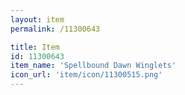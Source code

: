 ```yaml
---
layout: item
permalink: /11300643

title: Item
id: 11300643
item_name: 'Spellbound Dawn Winglets'
icon_url: 'item/icon/11300515.png'
---
```

